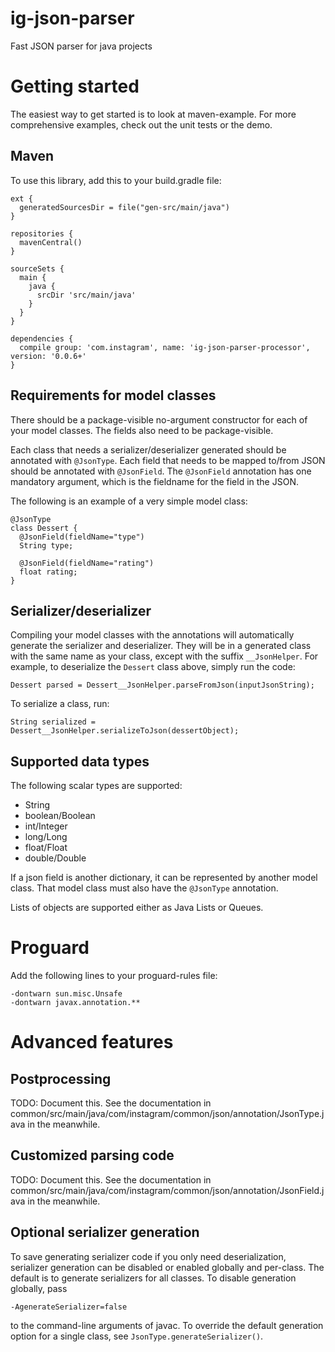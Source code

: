 ig-json-parser
==============

Fast JSON parser for java projects


Getting started
===============

The easiest way to get started is to look at maven-example.  For more
comprehensive examples, check out the unit tests or the demo.


Maven
-----

To use this library, add this to your build.gradle file:

    ext {
      generatedSourcesDir = file("gen-src/main/java")
    }

    repositories {
      mavenCentral()
    }

    sourceSets {
      main {
        java {
          srcDir 'src/main/java'
        }
      }
    }

    dependencies {
      compile group: 'com.instagram', name: 'ig-json-parser-processor', version: '0.0.6+'
    }


Requirements for model classes
------------------------------

There should be a package-visible no-argument constructor for each of your
model classes.  The fields also need to be package-visible.

Each class that needs a serializer/deserializer generated should be
annotated with `@JsonType`.  Each field that needs to be mapped to/from
JSON should be annotated with `@JsonField`.  The `@JsonField` annotation
has one mandatory argument, which is the fieldname for the field in the
JSON.

The following is an example of a very simple model class:

    @JsonType
    class Dessert {
      @JsonField(fieldName="type")
      String type;

      @JsonField(fieldName="rating")
      float rating;
    }


Serializer/deserializer
-----------------------

Compiling your model classes with the annotations will automatically
generate the serializer and deserializer.  They will be in a generated
class with the same name as your class, except with the suffix
`__JsonHelper`.  For example, to deserialize the `Dessert` class above,
simply run the code:

    Dessert parsed = Dessert__JsonHelper.parseFromJson(inputJsonString);

To serialize a class, run:

    String serialized = Dessert__JsonHelper.serializeToJson(dessertObject);


Supported data types
--------------------

The following scalar types are supported:
* String
* boolean/Boolean
* int/Integer
* long/Long
* float/Float
* double/Double

If a json field is another dictionary, it can be represented by another
model class.  That model class must also have the `@JsonType` annotation.

Lists of objects are supported either as Java Lists or Queues.

Proguard
===============

Add the following lines to your proguard-rules file:

    -dontwarn sun.misc.Unsafe
    -dontwarn javax.annotation.**

Advanced features
=================

Postprocessing
--------------

TODO: Document this.  See the documentation in
common/src/main/java/com/instagram/common/json/annotation/JsonType.java in
the meanwhile.

Customized parsing code
-----------------------

TODO: Document this.  See the documentation in
common/src/main/java/com/instagram/common/json/annotation/JsonField.java
in the meanwhile.

Optional serializer generation
------------------------------
To save generating serializer code if you only need deserialization, serializer generation can be disabled or enabled
globally and per-class. The default is to generate serializers for all classes. To disable generation globally, pass

    -AgenerateSerializer=false

to the command-line arguments of javac. To override the default generation option for a single class, see
`JsonType.generateSerializer()`.
